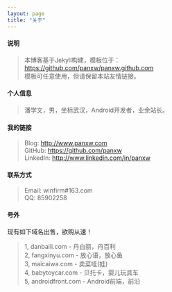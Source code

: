 ```yaml
---
layout: page
title: "关于"
---
```

#### 说明
>本博客基于Jekyll构建，模板位于：<https://github.com/panxw/panxw.github.com>  
>模板可任意使用，但请保留本站友情链接。  

#### 个人信息
>潘学文，男，坐标武汉，Android开发者，业余站长。

#### 我的链接
>Blog: <http://www.panxw.com>  
>GitHub: <https://github.com/panxw>  
>LinkedIn: <http://www.linkedin.com/in/panxw>  

#### 联系方式
>Email: winfirm#163.com  
>QQ: 85902258  

#### 号外
现有如下域名出售，欲购从速！

>1, danbaili.com - 丹白丽，丹百利  
>2, fangxinyu.com - 放心语，放心鱼  
>3, maicaiwa.com - 卖菜哇(娃)  
>4, babytoycar.com - 贝托卡，婴儿玩具车  
>5, androidfront.com - Android前端，前沿  
